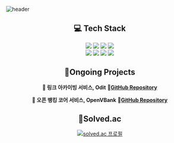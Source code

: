 <!--Header-->
![header](https://capsule-render.vercel.app/api?type=rect&color=gradient&height=200&section=header&text=👋%20Hi,%20I’m%20Jeonkyujin&fontSize=30)

<h2 align="center">💻 Tech Stack</h2>
<p align="center">
  <img src="https://img.shields.io/badge/java-007396?style=flat-square&logo=openjdk&logoColor=white"/>
  <img src="https://img.shields.io/badge/Spring-6DB33F?style=flat-square&logo=spring&logoColor=white"/>
  <img src="https://img.shields.io/badge/Springboot-6DB33F?style=flat-square&logo=springboot&logoColor=white"/>
  <img src="https://img.shields.io/badge/SpringSecurity-6DB33F?style=flat-square&logo=SpringSecurity&logoColor=white"/>
  <br/>
  <img src="https://img.shields.io/badge/MYSQL-4479A1?style=flat-square&logo=mysql&logoColor=white"/>
  <img src="https://img.shields.io/badge/Redis-DC382D?style=flat-square&logo=redis&logoColor=white"/>
  <img src="https://img.shields.io/badge/docker-2496ED?style=flat-square&logo=docker&logoColor=white"/>
  <img src="https://img.shields.io/badge/Amazon%20EC2-FF9900?style=flat-square&logo=amazonec2&logoColor=white"/>
</p>

<h2 align="center">🚀Ongoing Projects</h2>
<p align="center">
  <strong>🔗 링크 아카이빙 서비스, Odit</strong> 📌<a href="https://github.com/IT-Cotato/10th-ODIT-BE"><strong>GitHub Repository</strong></a>
</p>

<p align="center">
  <strong>🏦 오픈 뱅킹 코어 서비스, OpenVBank</strong> 📌<a href="https://github.com/Open-Virtual-bank/Open-Virtual-Bank-Core"><strong>GitHub Repository</strong></a>
</p>

<h2 align="center">🏅Solved.ac</h2>
<p align="center">
  <a href="https://solved.ac/954qew/">
    <img src="http://mazassumnida.wtf/api/v2/generate_badge?boj=954qew" alt="solved.ac 프로필" />
  </a>
</p>
